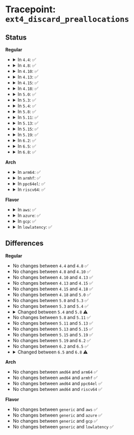 # Tracepoint: <code>ext4_discard_preallocations</code>

## Status
<b>Regular</b>
<ul>
<li>
<details>
<summary>In <code>4.4</code>: ✅</summary>

Event:

```c
struct trace_event_raw_ext4_discard_preallocations {
    struct trace_entry ent;
    dev_t dev;
    ino_t ino;
    char __data[0];
};
```
Function:

```c
void trace_event_raw_event_ext4_discard_preallocations(void *__data, struct inode *inode);
```
</details>
</li>
<li>
<details>
<summary>In <code>4.8</code>: ✅</summary>

Event:

```c
struct trace_event_raw_ext4_discard_preallocations {
    struct trace_entry ent;
    dev_t dev;
    ino_t ino;
    char __data[0];
};
```
Function:

```c
void trace_event_raw_event_ext4_discard_preallocations(void *__data, struct inode *inode);
```
</details>
</li>
<li>
<details>
<summary>In <code>4.10</code>: ✅</summary>

Event:

```c
struct trace_event_raw_ext4_discard_preallocations {
    struct trace_entry ent;
    dev_t dev;
    ino_t ino;
    char __data[0];
};
```
Function:

```c
void trace_event_raw_event_ext4_discard_preallocations(void *__data, struct inode *inode);
```
</details>
</li>
<li>
<details>
<summary>In <code>4.13</code>: ✅</summary>

Event:

```c
struct trace_event_raw_ext4_discard_preallocations {
    struct trace_entry ent;
    dev_t dev;
    ino_t ino;
    char __data[0];
};
```
Function:

```c
void trace_event_raw_event_ext4_discard_preallocations(void *__data, struct inode *inode);
```
</details>
</li>
<li>
<details>
<summary>In <code>4.15</code>: ✅</summary>

Event:

```c
struct trace_event_raw_ext4_discard_preallocations {
    struct trace_entry ent;
    dev_t dev;
    ino_t ino;
    char __data[0];
};
```
Function:

```c
void trace_event_raw_event_ext4_discard_preallocations(void *__data, struct inode *inode);
```
</details>
</li>
<li>
<details>
<summary>In <code>4.18</code>: ✅</summary>

Event:

```c
struct trace_event_raw_ext4_discard_preallocations {
    struct trace_entry ent;
    dev_t dev;
    ino_t ino;
    char __data[0];
};
```
Function:

```c
void trace_event_raw_event_ext4_discard_preallocations(void *__data, struct inode *inode);
```
</details>
</li>
<li>
<details>
<summary>In <code>5.0</code>: ✅</summary>

Event:

```c
struct trace_event_raw_ext4_discard_preallocations {
    struct trace_entry ent;
    dev_t dev;
    ino_t ino;
    char __data[0];
};
```
Function:

```c
void trace_event_raw_event_ext4_discard_preallocations(void *__data, struct inode *inode);
```
</details>
</li>
<li>
<details>
<summary>In <code>5.3</code>: ✅</summary>

Event:

```c
struct trace_event_raw_ext4_discard_preallocations {
    struct trace_entry ent;
    dev_t dev;
    ino_t ino;
    char __data[0];
};
```
Function:

```c
void trace_event_raw_event_ext4_discard_preallocations(void *__data, struct inode *inode);
```
</details>
</li>
<li>
<details>
<summary>In <code>5.4</code>: ✅</summary>

Event:

```c
struct trace_event_raw_ext4_discard_preallocations {
    struct trace_entry ent;
    dev_t dev;
    ino_t ino;
    char __data[0];
};
```
Function:

```c
void trace_event_raw_event_ext4_discard_preallocations(void *__data, struct inode *inode);
```
</details>
</li>
<li>
<details>
<summary>In <code>5.8</code>: ✅</summary>

Event:

```c
struct trace_event_raw_ext4_discard_preallocations {
    struct trace_entry ent;
    dev_t dev;
    ino_t ino;
    unsigned int len;
    unsigned int needed;
    char __data[0];
};
```
Function:

```c
void trace_event_raw_event_ext4_discard_preallocations(void *__data, struct inode *inode, unsigned int len, unsigned int needed);
```
</details>
</li>
<li>
<details>
<summary>In <code>5.11</code>: ✅</summary>

Event:

```c
struct trace_event_raw_ext4_discard_preallocations {
    struct trace_entry ent;
    dev_t dev;
    ino_t ino;
    unsigned int len;
    unsigned int needed;
    char __data[0];
};
```
Function:

```c
void trace_event_raw_event_ext4_discard_preallocations(void *__data, struct inode *inode, unsigned int len, unsigned int needed);
```
</details>
</li>
<li>
<details>
<summary>In <code>5.13</code>: ✅</summary>

Event:

```c
struct trace_event_raw_ext4_discard_preallocations {
    struct trace_entry ent;
    dev_t dev;
    ino_t ino;
    unsigned int len;
    unsigned int needed;
    char __data[0];
};
```
Function:

```c
void trace_event_raw_event_ext4_discard_preallocations(void *__data, struct inode *inode, unsigned int len, unsigned int needed);
```
</details>
</li>
<li>
<details>
<summary>In <code>5.15</code>: ✅</summary>

Event:

```c
struct trace_event_raw_ext4_discard_preallocations {
    struct trace_entry ent;
    dev_t dev;
    ino_t ino;
    unsigned int len;
    unsigned int needed;
    char __data[0];
};
```
Function:

```c
void trace_event_raw_event_ext4_discard_preallocations(void *__data, struct inode *inode, unsigned int len, unsigned int needed);
```
</details>
</li>
<li>
<details>
<summary>In <code>5.19</code>: ✅</summary>

Event:

```c
struct trace_event_raw_ext4_discard_preallocations {
    struct trace_entry ent;
    dev_t dev;
    ino_t ino;
    unsigned int len;
    unsigned int needed;
    char __data[0];
};
```
Function:

```c
void trace_event_raw_event_ext4_discard_preallocations(void *__data, struct inode *inode, unsigned int len, unsigned int needed);
```
</details>
</li>
<li>
<details>
<summary>In <code>6.2</code>: ✅</summary>

Event:

```c
struct trace_event_raw_ext4_discard_preallocations {
    struct trace_entry ent;
    dev_t dev;
    ino_t ino;
    unsigned int len;
    unsigned int needed;
    char __data[0];
};
```
Function:

```c
void trace_event_raw_event_ext4_discard_preallocations(void *__data, struct inode *inode, unsigned int len, unsigned int needed);
```
</details>
</li>
<li>
<details>
<summary>In <code>6.5</code>: ✅</summary>

Event:

```c
struct trace_event_raw_ext4_discard_preallocations {
    struct trace_entry ent;
    dev_t dev;
    ino_t ino;
    unsigned int len;
    unsigned int needed;
    char __data[0];
};
```
Function:

```c
void trace_event_raw_event_ext4_discard_preallocations(void *__data, struct inode *inode, unsigned int len, unsigned int needed);
```
</details>
</li>
<li>
<details>
<summary>In <code>6.8</code>: ✅</summary>

Event:

```c
struct trace_event_raw_ext4_discard_preallocations {
    struct trace_entry ent;
    dev_t dev;
    ino_t ino;
    unsigned int len;
    char __data[0];
};
```
Function:

```c
void trace_event_raw_event_ext4_discard_preallocations(void *__data, struct inode *inode, unsigned int len);
```
</details>
</li>
</ul>
<b>Arch</b>
<ul>
<li>
<details>
<summary>In <code>arm64</code>: ✅</summary>

Event:

```c
struct trace_event_raw_ext4_discard_preallocations {
    struct trace_entry ent;
    dev_t dev;
    ino_t ino;
    char __data[0];
};
```
Function:

```c
void trace_event_raw_event_ext4_discard_preallocations(void *__data, struct inode *inode);
```
</details>
</li>
<li>
<details>
<summary>In <code>armhf</code>: ✅</summary>

Event:

```c
struct trace_event_raw_ext4_discard_preallocations {
    struct trace_entry ent;
    dev_t dev;
    ino_t ino;
    char __data[0];
};
```
Function:

```c
void trace_event_raw_event_ext4_discard_preallocations(void *__data, struct inode *inode);
```
</details>
</li>
<li>
<details>
<summary>In <code>ppc64el</code>: ✅</summary>

Event:

```c
struct trace_event_raw_ext4_discard_preallocations {
    struct trace_entry ent;
    dev_t dev;
    ino_t ino;
    char __data[0];
};
```
Function:

```c
void trace_event_raw_event_ext4_discard_preallocations(void *__data, struct inode *inode);
```
</details>
</li>
<li>
<details>
<summary>In <code>riscv64</code>: ✅</summary>

Event:

```c
struct trace_event_raw_ext4_discard_preallocations {
    struct trace_entry ent;
    dev_t dev;
    ino_t ino;
    char __data[0];
};
```
Function:

```c
void trace_event_raw_event_ext4_discard_preallocations(void *__data, struct inode *inode);
```
</details>
</li>
</ul>
<b>Flavor</b>
<ul>
<li>
<details>
<summary>In <code>aws</code>: ✅</summary>

Event:

```c
struct trace_event_raw_ext4_discard_preallocations {
    struct trace_entry ent;
    dev_t dev;
    ino_t ino;
    char __data[0];
};
```
Function:

```c
void trace_event_raw_event_ext4_discard_preallocations(void *__data, struct inode *inode);
```
</details>
</li>
<li>
<details>
<summary>In <code>azure</code>: ✅</summary>

Event:

```c
struct trace_event_raw_ext4_discard_preallocations {
    struct trace_entry ent;
    dev_t dev;
    ino_t ino;
    char __data[0];
};
```
Function:

```c
void trace_event_raw_event_ext4_discard_preallocations(void *__data, struct inode *inode);
```
</details>
</li>
<li>
<details>
<summary>In <code>gcp</code>: ✅</summary>

Event:

```c
struct trace_event_raw_ext4_discard_preallocations {
    struct trace_entry ent;
    dev_t dev;
    ino_t ino;
    char __data[0];
};
```
Function:

```c
void trace_event_raw_event_ext4_discard_preallocations(void *__data, struct inode *inode);
```
</details>
</li>
<li>
<details>
<summary>In <code>lowlatency</code>: ✅</summary>

Event:

```c
struct trace_event_raw_ext4_discard_preallocations {
    struct trace_entry ent;
    dev_t dev;
    ino_t ino;
    char __data[0];
};
```
Function:

```c
void trace_event_raw_event_ext4_discard_preallocations(void *__data, struct inode *inode);
```
</details>
</li>
</ul>

## Differences
<b>Regular</b>
<ul>
<li>
No changes between <code>4.4</code> and <code>4.8</code> ✅
</li>
<li>
No changes between <code>4.8</code> and <code>4.10</code> ✅
</li>
<li>
No changes between <code>4.10</code> and <code>4.13</code> ✅
</li>
<li>
No changes between <code>4.13</code> and <code>4.15</code> ✅
</li>
<li>
No changes between <code>4.15</code> and <code>4.18</code> ✅
</li>
<li>
No changes between <code>4.18</code> and <code>5.0</code> ✅
</li>
<li>
No changes between <code>5.0</code> and <code>5.3</code> ✅
</li>
<li>
No changes between <code>5.3</code> and <code>5.4</code> ✅
</li>
<li>
<details>
<summary>Changed between <code>5.4</code> and <code>5.8</code> ⚠️</summary>
<ul>
<li>
<b>Event changed. </b>
</li>
<li>
<b>Field added. </b>
<code>unsigned int len</code>
</li>
<li>
<b>Field added. </b>
<code>unsigned int needed</code>
</li>
<li>
<b>Func changed. </b>
</li>
<li>
<b>Param added. </b>
<code>unsigned int len</code>
</li>
<li>
<b>Param added. </b>
<code>unsigned int needed</code>
</li>
</ul>
</details>
</li>
<li>
No changes between <code>5.8</code> and <code>5.11</code> ✅
</li>
<li>
No changes between <code>5.11</code> and <code>5.13</code> ✅
</li>
<li>
No changes between <code>5.13</code> and <code>5.15</code> ✅
</li>
<li>
No changes between <code>5.15</code> and <code>5.19</code> ✅
</li>
<li>
No changes between <code>5.19</code> and <code>6.2</code> ✅
</li>
<li>
No changes between <code>6.2</code> and <code>6.5</code> ✅
</li>
<li>
<details>
<summary>Changed between <code>6.5</code> and <code>6.8</code> ⚠️</summary>
<ul>
<li>
<b>Event changed. </b>
</li>
<li>
<b>Field removed. </b>
<code>unsigned int needed</code>
</li>
<li>
<b>Func changed. </b>
</li>
<li>
<b>Param removed. </b>
<code>unsigned int needed</code>
</li>
</ul>
</details>
</li>
</ul>
<b>Arch</b>
<ul>
<li>
No changes between <code>amd64</code> and <code>arm64</code> ✅
</li>
<li>
No changes between <code>amd64</code> and <code>armhf</code> ✅
</li>
<li>
No changes between <code>amd64</code> and <code>ppc64el</code> ✅
</li>
<li>
No changes between <code>amd64</code> and <code>riscv64</code> ✅
</li>
</ul>
<b>Flavor</b>
<ul>
<li>
No changes between <code>generic</code> and <code>aws</code> ✅
</li>
<li>
No changes between <code>generic</code> and <code>azure</code> ✅
</li>
<li>
No changes between <code>generic</code> and <code>gcp</code> ✅
</li>
<li>
No changes between <code>generic</code> and <code>lowlatency</code> ✅
</li>
</ul>
